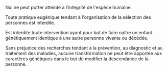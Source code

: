Nul ne peut porter atteinte à l'intégrité de l'espèce humaine.

Toute pratique eugénique tendant à l'organisation de la sélection des personnes est interdite.

Est interdite toute intervention ayant pour but de faire naître un enfant génétiquement identique à une autre personne vivante ou décédée.

Sans préjudice des recherches tendant à la prévention, au diagnostic et au traitement des maladies, aucune transformation ne peut être apportée aux caractères génétiques dans le but de modifier la descendance de la personne.
